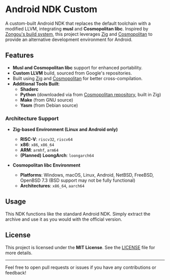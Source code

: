 # Android NDK Custom

A custom-built Android NDK that replaces the default toolchain with a modified LLVM, integrating **musl** and **Cosmopolitan libc**. Inspired by [Zongou's build system](https://github.com/zongou/build/tree/main/.github/workflows), this project leverages [Zig](https://ziglang.org) and [Cosmopolitan](https://justine.lol/cosmopolitan) to provide an alternative development environment for Android.

## Features

- **Musl and Cosmopolitan libc** support for enhanced portability.  
- **Custom LLVM** build, sourced from Google's repositories.  
- Built using [Zig](https://ziglang.org) and [Cosmopolitan](https://justine.lol/cosmopolitan) for better cross-compilation.  
- **Additional Tools Built**:  
  - **Shaderc**  
  - **Python** (downloaded via from [Cosmopolitan repository](https://cosmo.zip/pub/cosmos/bin), built in Zig)  
  - **Make** (from GNU source)  
  - **Yasm** (from Debian source)  

### Architecture Support  

- **Zig-based Environment (Linux and Android only)**  
  - **RISC-V**: `riscv32`, `riscv64`  
  - **x86**: `x86`, `x86_64`  
  - **ARM**: `armhf`, `arm64`  
  - **(Planned)** **LoongArch**: `loongarch64`  

- **Cosmopolitan libc Environment**  
  - **Platforms**: Windows, macOS, Linux, Android, NetBSD, FreeBSD, OpenBSD 7.3 (BSD support may not be fully functional)  
  - **Architectures**: `x86_64`, `aarch64`  

## Usage

This NDK functions like the standard Android NDK. Simply extract the archive and use it as you would with the official version.

## License

This project is licensed under the **MIT License**. See the [LICENSE](LICENSE) file for more details.

---

Feel free to open pull requests or issues if you have any contributions or feedback!
